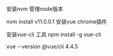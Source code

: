 安装nvm 管理node版本

 nvm install v11.0.0.1
安装vue chrome插件

安装vue-cli 工具
npm install -g vue-cli

vue --version
@vue/cli 4.4.5